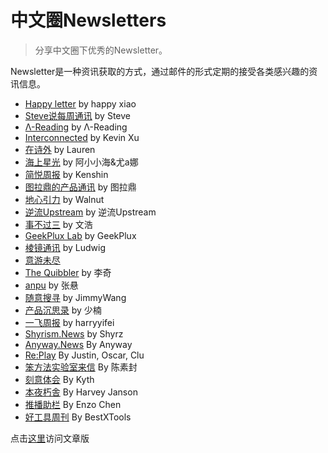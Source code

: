 # 中文圈Newsletters
> 分享中文圈下优秀的Newsletter。

Newsletter是一种资讯获取的方式，通过邮件的形式定期的接受各类感兴趣的资讯信息。

- [Happy letter](http://xiao.do/) by happy xiao
- [Steve说每周通讯](https://steve.hedwig.pub/) by Steve
- [Λ-Reading](https://rizime.substack.com/) by Λ-Reading
- [Interconnected](https://interconnected.blog/) by Kevin Xu
- [在诗外](https://lauren.hedwig.pub/) by Lauren
- [海上星光](https://hsxg.ghost.io/) by 阿小小海&尤a娜
- [简悦周报](https://simpread.zhubai.love/) by Kenshin
- [图拉鼎的产品通讯](https://news.imtx.me/) by 图拉鼎
- [地心引力](https://walnut.hedwig.pub/) by Walnut
- [逆流Upstream](https://zhiy.cc/upstream) by 逆流Upstream 
- [事不过三](https://via.hedwig.pub/) by 文浩
- [GeekPlux Lab](https://geekplux.zhubai.love/) by GeekPlux
- [棱镜通讯](https://www.wangyurui.top/tags/Newsletter/) by Ludwig
- [意游未尽](https://pangliacci.hedwig.pub/) 
- [The Quibbler](https://thequibbler.zhubai.love/) by 李奇
- [anpu](https://www.anpu-oystermusic.com/) by 张悬
- [随意搜寻](https://www.getrevue.co/profile/thinkingjimmy) by JimmyWang
- [产品沉思录](https://pmthinking.com/subscribe) by 少楠
- [一飞周报](https://harryyifei.com/weekly) by harryyifei
- [Shyrism.News](https://shyrz.zhubai.love/) by Shyrz
- [Anyway.News](https://anyway.zhubai.love/) By Anyway
- [Re:Play](https://replay.cafe/) By Justin, Oscar, Clu
- [笨方法实验室来信](http://newsletter.hardwaylab.com/) By 陈素封
- [刻意体会](https://kyth.hedwig.pub/) By Kyth
- [本夜朽舎](https://honyakusha.zhubai.love/) By Harvey Janson
- [推播助栏](https://cnpodpick.zhubai.love/) By Enzo Chen
- [好工具周刊](https://discuss-cn.bestxtools.com/t/weekly) By BestXTools


点击[这里](https://www.domon.cn/zhong-wen-quan-news/)访问文章版
